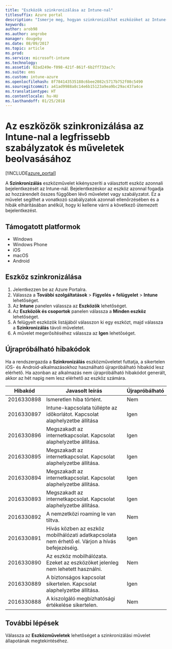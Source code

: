 ```yaml
---
title: "Eszközök szinkronizálása az Intune-nal"
titlesuffix: Azure portal
description: "Ismerje meg, hogyan szinkronizálhat eszközöket az Intune-nal, hogy beolvassák a legfrissebb szabályzatokat és műveleteket.”"
keywords: 
author: arob98
ms.author: angrobe
manager: dougeby
ms.date: 08/09/2017
ms.topic: article
ms.prod: 
ms.service: microsoft-intune
ms.technology: 
ms.assetid: 02ad249e-f098-421f-861f-6b2ff733ac7c
ms.suite: ems
ms.custom: intune-azure
ms.openlocfilehash: 8f784143535188c6bee2082c5717b752f08c5490
ms.sourcegitcommit: a41ad9988a8c14e6b15123a9ea9bc29ac437a4ce
ms.translationtype: HT
ms.contentlocale: hu-HU
ms.lasthandoff: 01/25/2018
---
```

# <a name="sync-devices-with-intune-to-get-the-latest-policies-and-actions"></a>Az eszközök szinkronizálása az Intune-nal a legfrissebb szabályzatok és műveletek beolvasásához


[!INCLUDE[azure_portal](./includes/azure_portal.md)]

A **Szinkronizálás** eszközművelet kikényszeríti a választott eszköz azonnali bejelentkezését az Intune-nál. Bejelentkezéskor az eszköz azonnal fogadja az hozzárendelt összes függőben lévő műveletet vagy szabályzatot.  Ez a művelet segíthet a vonatkozó szabályzatok azonnali ellenőrzésében és a hibák elhárításában anélkül, hogy ki kellene várni a következő ütemezett bejelentkezést.

## <a name="supported-platforms"></a>Támogatott platformok

- Windows
- Windows Phone
- iOS
- macOS
- Android

## <a name="how-to-sync-a-device"></a>Eszköz szinkronizálása

1. Jelentkezzen be az Azure Portalra.
2. Válassza a **További szolgáltatások** > **Figyelés + felügyelet** > **Intune** lehetőséget.
3. Az **Intune** panelen válassza az **Eszközök** lehetőséget.
4. Az **Eszközök és csoportok** panelen válassza a **Minden eszköz** lehetőséget.
5. A felügyelt eszközök listájából válasszon ki egy eszközt, majd válassza a **Szinkronizálás** távoli műveletet.
7. A művelet megerősítéséhez válassza az **Igen** lehetőséget.


## <a name="retriable-error-codes"></a>Újrapróbálható hibakódok

Ha a rendszergazda a **Szinkronizálás** eszközműveletet futtatja, a sikertelen iOS- és Android-alkalmazásokhoz használható újrapróbálható hibakód lesz elérhető. Ha azonban az alkalmazás nem újrapróbálható hibakódot generált, akkor az hét napig nem lesz elérhető az eszköz számára.


| Hibakód  | Javasolt leírás                                                                                                                  | Újrapróbálható |
|-------------|----------------------------------------------------------------------------------------------------------------------------------------|-----------|
| 2016330898 | Ismeretlen hiba történt.                                                                                                             | Nem        |
| 2016330897 | Intune-kapcsolata túllépte az időkorlátot. Kapcsolat alaphelyzetbe állítása                                                                             | Igen       |
| 2016330896 | Megszakadt az internetkapcsolat. Kapcsolat alaphelyzetbe állítása.                                                                            | Igen       |
| 2016330895 | Megszakadt az internetkapcsolat. Kapcsolat alaphelyzetbe állítása.                                                                            | Igen       |
| 2016330894 | Megszakadt az internetkapcsolat. Kapcsolat alaphelyzetbe állítása.                                                                            | Igen       |
| 2016330893 | Megszakadt az internetkapcsolat. Kapcsolat alaphelyzetbe állítása.                                                                            | Igen       |
| 2016330892 | A nemzetközi roaming le van tiltva.                                                                                                     | Nem        |
| 2016330891 | Hívás közben az eszköz mobilhálózati adatkapcsolata nem érhető el. Várjon a hívás befejezéséig. | Igen       |
| 2016330890 | Az eszköz mobilhálózata. Ezeket az eszközöket jelenleg nem lehetett használni.                                                   | Nem        |
| 2016330889 | A biztonságos kapcsolat sikertelen. Kapcsolat alaphelyzetbe állítása.                                                                                   | Igen       |
| 2016330888 | A kiszolgáló megbízhatósági értékelése sikertelen.                                                                                                | Nem        |

## <a name="next-steps"></a>További lépések

Válassza az **Eszközműveletek** lehetőséget a szinkronizálási művelet állapotának megtekintéséhez. 
